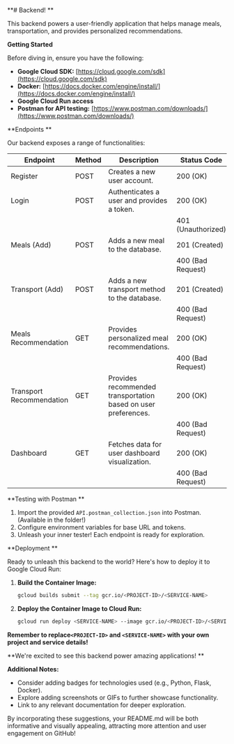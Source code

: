 **# Backend! **

This backend powers a user-friendly application that helps manage meals, transportation, and provides personalized recommendations.

**Getting Started** 

Before diving in, ensure you have the following:

* **Google Cloud SDK:** [https://cloud.google.com/sdk](https://cloud.google.com/sdk)
* **Docker:** [https://docs.docker.com/engine/install/](https://docs.docker.com/engine/install/)
* **Google Cloud Run access**
* **Postman for API testing:** [https://www.postman.com/downloads/](https://www.postman.com/downloads/)

**Endpoints **

Our backend exposes a range of functionalities:

| Endpoint         | Method | Description                                     | Status Code |
|-----------------|--------|-------------------------------------------------|--------------|
| Register        | POST   | Creates a new user account.                   | 200 (OK)     |
| Login           | POST   | Authenticates a user and provides a token.     | 200 (OK)     |
|                 |        |                                               | 401 (Unauthorized) |
| Meals (Add)      | POST   | Adds a new meal to the database.                 | 201 (Created) |
|                 |        |                                               | 400 (Bad Request) |
| Transport (Add)  | POST   | Adds a new transport method to the database.      | 201 (Created) |
|                 |        |                                               | 400 (Bad Request) |
| Meals Recommendation | GET   | Provides personalized meal recommendations.         | 200 (OK)     |
|                 |        |                                               | 400 (Bad Request) |
| Transport Recommendation | GET   | Provides recommended transportation based on user preferences. | 200 (OK)     |
|                 |        |                                               | 400 (Bad Request) |
| Dashboard       | GET   | Fetches data for user dashboard visualization.  | 200 (OK)     |
|                 |        |                                               | 400 (Bad Request) |

**Testing with Postman **

1. Import the provided `API.postman_collection.json` into Postman. (Available in the folder!)
2. Configure environment variables for base URL and tokens.
3. Unleash your inner tester! Each endpoint is ready for exploration.

**Deployment **

Ready to unleash this backend to the world? Here's how to deploy it to Google Cloud Run:

1. **Build the Container Image:**
   ```bash
   gcloud builds submit --tag gcr.io/<PROJECT-ID>/<SERVICE-NAME>
   ```
2. **Deploy the Container Image to Cloud Run:**
   ```bash
   gcloud run deploy <SERVICE-NAME> --image gcr.io/<PROJECT-ID>/<SERVICE-NAME> --platform managed
   ```

**Remember to replace`<PROJECT-ID>` and `<SERVICE-NAME>` with your own project and service details!**

**We're excited to see this backend power amazing applications! **

**Additional Notes:**

* Consider adding badges for technologies used (e.g., Python, Flask, Docker).
* Explore adding screenshots or GIFs to further showcase functionality.
* Link to any relevant documentation for deeper exploration.

By incorporating these suggestions, your README.md will be both informative and visually appealing, attracting more attention and user engagement on GitHub!
